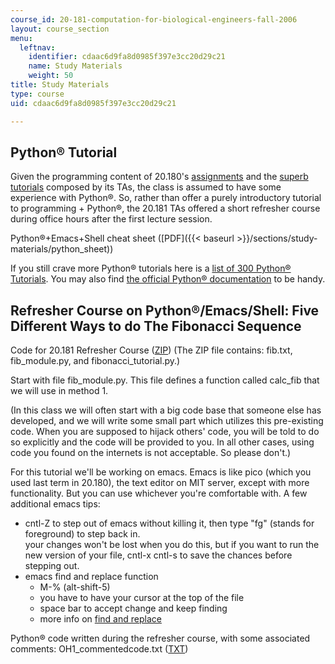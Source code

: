 ```yaml
---
course_id: 20-181-computation-for-biological-engineers-fall-2006
layout: course_section
menu:
  leftnav:
    identifier: cdaac6d9fa8d0985f397e3cc20d29c21
    name: Study Materials
    weight: 50
title: Study Materials
type: course
uid: cdaac6d9fa8d0985f397e3cc20d29c21

---
```


Python® Tutorial
----------------

Given the programming content of 20.180's [assignments](/courses/20-180-biological-engineering-programming-spring-2006/sections/assignments) and the [superb tutorials](/courses/20-180-biological-engineering-programming-spring-2006/sections/study-materials) composed by its TAs, the class is assumed to have some experience with Python®. So, rather than offer a purely introductory tutorial to programming + Python®, the 20.181 TAs offered a short refresher course during office hours after the first lecture session.

Python®+Emacs+Shell cheat sheet ([PDF]({{< baseurl >}}/sections/study-materials/python_sheet))

If you still crave more Python® tutorials here is a [list of 300 Python® Tutorials](http://www.tutorialized.com/tutorials/Python/1). You may also find [the official Python® documentation](http://docs.python.org/lib/) to be handy.

Refresher Course on Python®/Emacs/Shell: Five Different Ways to do The Fibonacci Sequence
-----------------------------------------------------------------------------------------

Code for 20.181 Refresher Course ([ZIP](/coursemedia/20-181-computation-for-biological-engineers-fall-2006/2e4e198a63c5e65d10968b7319fd7203_fibonacci_example.zip)) (The ZIP file contains: fib.txt, fib\_module.py, and fibonacci\_tutorial.py.)

Start with file fib\_module.py. This file defines a function called calc\_fib that we will use in method 1.

(In this class we will often start with a big code base that someone else has developed, and we will write some small part which utilizes this pre-existing code. When you are supposed to hijack others' code, you will be told to do so explicitly and the code will be provided to you. In all other cases, using code you found on the internets is not acceptable. So please don't.)

For this tutorial we'll be working on emacs. Emacs is like pico (which you used last term in 20.180), the text editor on MIT server, except with more functionality. But you can use whichever you're comfortable with. A few additional emacs tips:

*   cntl-Z to step out of emacs without killing it, then type "fg" (stands for foreground) to step back in.  
    your changes won't be lost when you do this, but if you want to run the new version of your file, cntl-x cntl-s to save the chances before stepping out.
*   emacs find and replace function
    *   M-% (alt-shift-5)
    *   you have to have your cursor at the top of the file
    *   space bar to accept change and keep finding
    *   more info on [find and replace](http://kb.iu.edu/data/abdp.html)

Python® code written during the refresher course, with some associated comments: OH1\_commentedcode.txt ([TXT](/courses/biological-engineering/20-181-computation-for-biological-engineers-fall-2006/study-materials/OH1_commentedcode.txt))